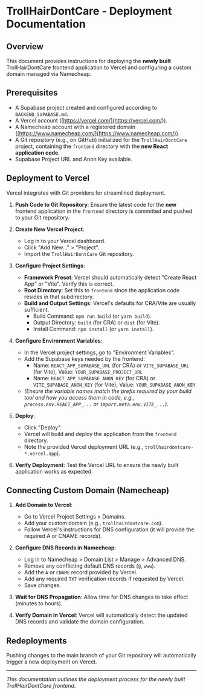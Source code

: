 # TrollHairDontCare - Deployment Documentation

## Overview

This document provides instructions for deploying the **newly built** TrollHairDontCare frontend application to Vercel and configuring a custom domain managed via Namecheap.

## Prerequisites

-   A Supabase project created and configured according to `BACKEND_SUPABASE.md`.
-   A Vercel account ([https://vercel.com/](https://vercel.com/)).
-   A Namecheap account with a registered domain ([https://www.namecheap.com/](https://www.namecheap.com/)).
-   A Git repository (e.g., on GitHub) initialized for the `TrollHairDontCare` project, containing the `frontend` directory with the **new React application code**.
-   Supabase Project URL and Anon Key available.

## Deployment to Vercel

Vercel integrates with Git providers for streamlined deployment.

1.  **Push Code to Git Repository**: Ensure the latest code for the **new** frontend application in the `frontend` directory is committed and pushed to your Git repository.

2.  **Create New Vercel Project**:
    *   Log in to your Vercel dashboard.
    *   Click "Add New..." > "Project".
    *   Import the `TrollHairDontCare` Git repository.

3.  **Configure Project Settings**:
    *   **Framework Preset**: Vercel should automatically detect "Create React App" or "Vite". Verify this is correct.
    *   **Root Directory**: Set this to `frontend` since the application code resides in that subdirectory.
    *   **Build and Output Settings**: Vercel's defaults for CRA/Vite are usually sufficient.
        *   Build Command: `npm run build` (or `yarn build`).
        *   Output Directory: `build` (for CRA) or `dist` (for Vite).
        *   Install Command: `npm install` (or `yarn install`).

4.  **Configure Environment Variables**:
    *   In the Vercel project settings, go to "Environment Variables".
    *   Add the Supabase keys needed by the frontend:
        *   Name: `REACT_APP_SUPABASE_URL` (for CRA) or `VITE_SUPABASE_URL` (for Vite), Value: `YOUR_SUPABASE_PROJECT_URL`
        *   Name: `REACT_APP_SUPABASE_ANON_KEY` (for CRA) or `VITE_SUPABASE_ANON_KEY` (for Vite), Value: `YOUR_SUPABASE_ANON_KEY`
    *   *(Ensure the variable names match the prefix required by your build tool and how you access them in code, e.g., `process.env.REACT_APP_...` or `import.meta.env.VITE_...`)*.

5.  **Deploy**:
    *   Click "Deploy".
    *   Vercel will build and deploy the application from the `frontend` directory.
    *   Note the provided Vercel deployment URL (e.g., `trollhairdontcare-*.vercel.app`).

6.  **Verify Deployment**: Test the Vercel URL to ensure the newly built application works as expected.

## Connecting Custom Domain (Namecheap)

1.  **Add Domain to Vercel**:
    *   Go to Vercel Project Settings > Domains.
    *   Add your custom domain (e.g., `trollhairdontcare.com`).
    *   Follow Vercel's instructions for DNS configuration (it will provide the required A or CNAME records).

2.  **Configure DNS Records in Namecheap**:
    *   Log in to Namecheap > Domain List > Manage > Advanced DNS.
    *   Remove any conflicting default DNS records (`@`, `www`).
    *   Add the `A` or `CNAME` record provided by Vercel.
    *   Add any required `TXT` verification records if requested by Vercel.
    *   Save changes.

3.  **Wait for DNS Propagation**: Allow time for DNS changes to take effect (minutes to hours).

4.  **Verify Domain in Vercel**: Vercel will automatically detect the updated DNS records and validate the domain configuration.

## Redeployments

Pushing changes to the main branch of your Git repository will automatically trigger a new deployment on Vercel.

---
*This documentation outlines the deployment process for the newly built TrollHairDontCare frontend.* 
